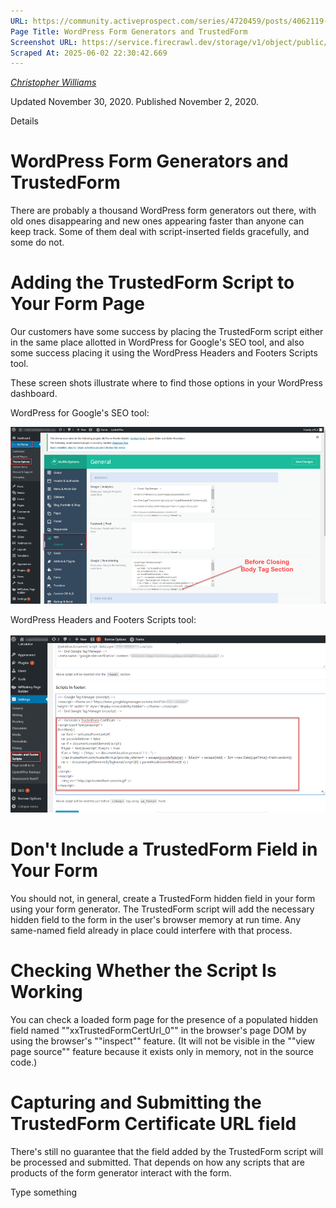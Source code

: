 ```yaml
---
URL: https://community.activeprospect.com/series/4720459/posts/4062119-wordpress-form-generators-and-trustedform
Page Title: WordPress Form Generators and TrustedForm
Screenshot URL: https://service.firecrawl.dev/storage/v1/object/public/media/screenshot-40bfa9d2-7bb7-4653-a1e3-666b15078dc2.png
Scraped At: 2025-06-02 22:30:42.669
---
```



[_Christopher Williams_](https://community.activeprospect.com/memberships/7846678-christopher-williams)

Updated November 30, 2020. Published November 2, 2020.

Details

# WordPress Form Generators and TrustedForm

There are probably a thousand WordPress form generators out there, with old ones disappearing and new ones appearing faster than anyone can keep track. Some of them deal with script-inserted fields gracefully, and some do not.

# Adding the TrustedForm Script to Your Form Page

Our customers have some success by placing the TrustedForm script either in the same place allotted in WordPress for Google's SEO tool, and also some success placing it using the WordPress Headers and Footers Scripts tool.

These screen shots illustrate where to find those options in your WordPress dashboard.

WordPress for Google's SEO tool:

![](images/image-1.png)

WordPress Headers and Footers Scripts tool:

![](images/image-2.png)

# Don't Include a TrustedForm Field in Your Form

You should not, in general, create a TrustedForm hidden field in your form using your form generator. The TrustedForm script will add the necessary hidden field to the form in the user's browser memory at run time. Any same-named field already in place could interfere with that process.

# Checking Whether the Script Is Working

You can check a loaded form page for the presence of a populated hidden field named ""xxTrustedFormCertUrl\_0"" in the browser's page DOM by using the browser's ""inspect"" feature. (It will not be visible in the ""view page source"" feature because it exists only in memory, not in the source code.)

# Capturing and Submitting the TrustedForm Certificate URL field

There's still no guarantee that the field added by the TrustedForm script will be processed and submitted. That depends on how any scripts that are products of the form generator interact with the form.

Type something
